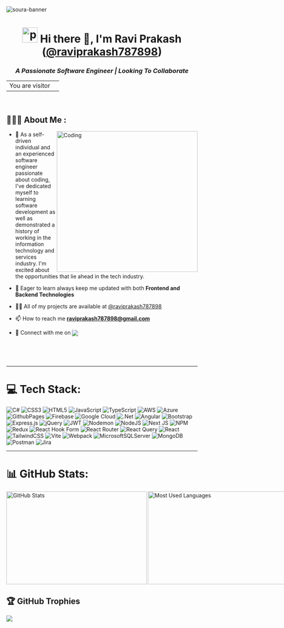<img loading="lazy" src="https://github.com/raviprakash787898/raviprakash787898/assets/35270483/9b829d09-07f0-4c48-9a4c-9983be267ab0" alt="soura-banner">

<h1 align="center">
  <img loading="lazy" src="https://github.com/raviprakash787898/raviprakash787898/assets/35270483/e699cbc1-cd70-4fcb-8cba-85d675786a7d" alt="pikachu hi" height="40" width=40 /> 
  Hi there 👋, I'm Ravi Prakash (<a href="https://github.com/raviprakash787898">@raviprakash787898</a>)
</h1>

<h3 align="center"><i>A Passionate Software Engineer | Looking To Collaborate</i></h3>
<table align="center">
  <tr>
    <td>You are visitor</td>
    <td><img loading="lazy" src="https://profile-counter.glitch.me/raviprakash787898/count.svg" alt="" /></td>
  </tr>
</table>
<br>

<h2> 👨🏻‍💻 About Me :</h2>
<img loading="lazy" align="right" alt="Coding" width="371" src="https://github.com/raviprakash787898/raviprakash787898/assets/35270483/43650627-eeaf-4872-8faf-273c0f9bf547">

- 🔭 As a self-driven individual and an experienced software engineer passionate about coding, I've dedicated myself to learning software development as well as demonstrated a history of working in the information technology and services industry. I'm excited about the opportunities that lie ahead in the tech industry.

- 🌱 Eager to learn always keep me updated with both **Frontend and Backend Technologies**

- 👨‍💻 All of my projects are available at [@raviprakash787898](https://github.com/raviprakash787898)

- 📫 How to reach me **<raviprakash787898@gmail.com>**

- 🤝 Connect with me on  <a href="https://www.linkedin.com/in/ravi-prakash-sse/" target="_blank" ><img loading="lazy" src="https://img.shields.io/badge/LinkedIn-%230077B5.svg?logo=linkedin&logoColor=white" style="vertical-align: middle;" /></a>
<br>
<br>
<br>
<hr>

# 💻 Tech Stack:
![C#](https://img.shields.io/badge/c%23-%23239120.svg?style=for-the-badge&logo=csharp&logoColor=white) ![CSS3](https://img.shields.io/badge/css3-%231572B6.svg?style=for-the-badge&logo=css3&logoColor=white) ![HTML5](https://img.shields.io/badge/html5-%23E34F26.svg?style=for-the-badge&logo=html5&logoColor=white) ![JavaScript](https://img.shields.io/badge/javascript-%23323330.svg?style=for-the-badge&logo=javascript&logoColor=%23F7DF1E) ![TypeScript](https://img.shields.io/badge/typescript-%23007ACC.svg?style=for-the-badge&logo=typescript&logoColor=white) ![AWS](https://img.shields.io/badge/AWS-%23FF9900.svg?style=for-the-badge&logo=amazon-aws&logoColor=white) ![Azure](https://img.shields.io/badge/azure-%230072C6.svg?style=for-the-badge&logo=microsoftazure&logoColor=white) ![GithubPages](https://img.shields.io/badge/github%20pages-121013?style=for-the-badge&logo=github&logoColor=white) ![Firebase](https://img.shields.io/badge/firebase-%23039BE5.svg?style=for-the-badge&logo=firebase) ![Google Cloud](https://img.shields.io/badge/GoogleCloud-%234285F4.svg?style=for-the-badge&logo=google-cloud&logoColor=white) ![.Net](https://img.shields.io/badge/.NET-5C2D91?style=for-the-badge&logo=.net&logoColor=white) ![Angular](https://img.shields.io/badge/angular-%23DD0031.svg?style=for-the-badge&logo=angular&logoColor=white) ![Bootstrap](https://img.shields.io/badge/bootstrap-%238511FA.svg?style=for-the-badge&logo=bootstrap&logoColor=white) ![Express.js](https://img.shields.io/badge/express.js-%23404d59.svg?style=for-the-badge&logo=express&logoColor=%2361DAFB) ![jQuery](https://img.shields.io/badge/jquery-%230769AD.svg?style=for-the-badge&logo=jquery&logoColor=white) ![JWT](https://img.shields.io/badge/JWT-black?style=for-the-badge&logo=JSON%20web%20tokens) ![Nodemon](https://img.shields.io/badge/NODEMON-%23323330.svg?style=for-the-badge&logo=nodemon&logoColor=%BBDEAD) ![NodeJS](https://img.shields.io/badge/node.js-6DA55F?style=for-the-badge&logo=node.js&logoColor=white) ![Next JS](https://img.shields.io/badge/Next-black?style=for-the-badge&logo=next.js&logoColor=white) ![NPM](https://img.shields.io/badge/NPM-%23CB3837.svg?style=for-the-badge&logo=npm&logoColor=white) ![Redux](https://img.shields.io/badge/redux-%23593d88.svg?style=for-the-badge&logo=redux&logoColor=white) ![React Hook Form](https://img.shields.io/badge/React%20Hook%20Form-%23EC5990.svg?style=for-the-badge&logo=reacthookform&logoColor=white) ![React Router](https://img.shields.io/badge/React_Router-CA4245?style=for-the-badge&logo=react-router&logoColor=white) ![React Query](https://img.shields.io/badge/-React%20Query-FF4154?style=for-the-badge&logo=react%20query&logoColor=white) ![React](https://img.shields.io/badge/react-%2320232a.svg?style=for-the-badge&logo=react&logoColor=%2361DAFB) ![TailwindCSS](https://img.shields.io/badge/tailwindcss-%2338B2AC.svg?style=for-the-badge&logo=tailwind-css&logoColor=white) ![Vite](https://img.shields.io/badge/vite-%23646CFF.svg?style=for-the-badge&logo=vite&logoColor=white) ![Webpack](https://img.shields.io/badge/webpack-%238DD6F9.svg?style=for-the-badge&logo=webpack&logoColor=black) ![MicrosoftSQLServer](https://img.shields.io/badge/Microsoft%20SQL%20Server-CC2927?style=for-the-badge&logo=microsoft%20sql%20server&logoColor=white) ![MongoDB](https://img.shields.io/badge/MongoDB-%234ea94b.svg?style=for-the-badge&logo=mongodb&logoColor=white) ![Postman](https://img.shields.io/badge/Postman-FF6C37?style=for-the-badge&logo=postman&logoColor=white) ![Jira](https://img.shields.io/badge/jira-%230A0FFF.svg?style=for-the-badge&logo=jira&logoColor=white)
<br>


---

# 📊 GitHub Stats:
<div style="display: flex; justify-content: space-around; align-items: center; width: 100%;">
    <img loading="lazy" height=245 width=370 src="https://github-readme-stats.vercel.app/api?username=raviprakash787898&theme=radical&rank_icon=github&show=prs_merged,prs_merged_percentage&hide=[%22contribs%22,%22issues%22]" alt="GitHub Stats" />
    <img loading="lazy" height=245 width=370 align=right src="https://github-readme-stats.vercel.app/api/top-langs/?username=raviprakash787898&theme=radical&hide_border=false&include_all_commits=true&count_private=false&layout=compact" alt="Most Used Languages" />
	 <!-- <img loading="lazy" height=245 width=370 src="https://github-readme-streak-stats.herokuapp.com/?user=raviprakash787898&theme=radical&hide_border=false" alt="Contributions" /> -->
</div>


## 🏆 GitHub Trophies
![](https://github-profile-trophy.vercel.app/?username=raviprakash787898&theme=radical&no-frame=false&no-bg=false&margin-w=4)
